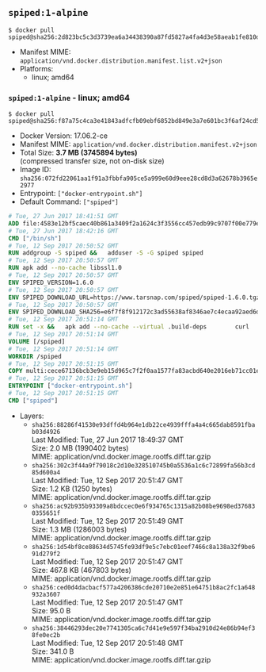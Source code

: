 ## `spiped:1-alpine`

```console
$ docker pull spiped@sha256:2d823bc5c3d3739ea6a34438390a87fd5827a4fa4d3e58aeab1fe810ddb9776b
```

-	Manifest MIME: `application/vnd.docker.distribution.manifest.list.v2+json`
-	Platforms:
	-	linux; amd64

### `spiped:1-alpine` - linux; amd64

```console
$ docker pull spiped@sha256:f87a75c4ca3e41843adfcfb09ebf6852bd849e3a7e601bc3f6af24cd504fd53f
```

-	Docker Version: 17.06.2-ce
-	Manifest MIME: `application/vnd.docker.distribution.manifest.v2+json`
-	Total Size: **3.7 MB (3745894 bytes)**  
	(compressed transfer size, not on-disk size)
-	Image ID: `sha256:072fd22061aa1f91a3fbbfa905ce5a999e60d9eee28cd8d3a62678b3965e2977`
-	Entrypoint: `["docker-entrypoint.sh"]`
-	Default Command: `["spiped"]`

```dockerfile
# Tue, 27 Jun 2017 18:41:51 GMT
ADD file:4583e12bf5caec40b861a3409f2a1624c3f3556cc457edb99c9707f00e779e45 in / 
# Tue, 27 Jun 2017 18:42:16 GMT
CMD ["/bin/sh"]
# Tue, 12 Sep 2017 20:50:52 GMT
RUN addgroup -S spiped &&	adduser -S -G spiped spiped
# Tue, 12 Sep 2017 20:50:57 GMT
RUN apk add --no-cache libssl1.0
# Tue, 12 Sep 2017 20:50:57 GMT
ENV SPIPED_VERSION=1.6.0
# Tue, 12 Sep 2017 20:50:57 GMT
ENV SPIPED_DOWNLOAD_URL=https://www.tarsnap.com/spiped/spiped-1.6.0.tgz
# Tue, 12 Sep 2017 20:50:57 GMT
ENV SPIPED_DOWNLOAD_SHA256=e6f7f8f912172c3ad55638af8346ae7c4ecaa92aed6d3fb60f2bda4359cba1e4
# Tue, 12 Sep 2017 20:51:14 GMT
RUN set -x &&	apk add --no-cache --virtual .build-deps 		curl 		gcc 		make 		musl-dev 		openssl-dev 		tar &&	curl -fsSL "$SPIPED_DOWNLOAD_URL" -o spiped.tar.gz &&	echo "$SPIPED_DOWNLOAD_SHA256 *spiped.tar.gz" |sha256sum -c - &&	mkdir -p /usr/local/src/spiped &&	tar xzf "spiped.tar.gz" -C /usr/local/src/spiped --strip-components=1 &&	rm "spiped.tar.gz" &&	CC=gcc make -C /usr/local/src/spiped &&	make -C /usr/local/src/spiped install &&	rm -rf /usr/local/src/spiped &&	apk del .build-deps
# Tue, 12 Sep 2017 20:51:14 GMT
VOLUME [/spiped]
# Tue, 12 Sep 2017 20:51:14 GMT
WORKDIR /spiped
# Tue, 12 Sep 2017 20:51:15 GMT
COPY multi:cece67136bcb3e9eb15d965c7f2f0aa1577fa83acbd640e2016eb71cc01e0cfa in /usr/local/bin/ 
# Tue, 12 Sep 2017 20:51:15 GMT
ENTRYPOINT ["docker-entrypoint.sh"]
# Tue, 12 Sep 2017 20:51:15 GMT
CMD ["spiped"]
```

-	Layers:
	-	`sha256:88286f41530e93dffd4b964e1db22ce4939fffa4a4c665dab8591fbab03d4926`  
		Last Modified: Tue, 27 Jun 2017 18:49:37 GMT  
		Size: 2.0 MB (1990402 bytes)  
		MIME: application/vnd.docker.image.rootfs.diff.tar.gzip
	-	`sha256:302c3f44a9f79018c2d10e328510745b0a5536a1c6c72899fa56b3cd85d600a4`  
		Last Modified: Tue, 12 Sep 2017 20:51:47 GMT  
		Size: 1.2 KB (1250 bytes)  
		MIME: application/vnd.docker.image.rootfs.diff.tar.gzip
	-	`sha256:ac92b935b93309a8bdccec0e6f934765c1315a82b08be9698ed376830355651f`  
		Last Modified: Tue, 12 Sep 2017 20:51:49 GMT  
		Size: 1.3 MB (1286003 bytes)  
		MIME: application/vnd.docker.image.rootfs.diff.tar.gzip
	-	`sha256:1d54bf8ce88634d5745fe93df9e5c7ebc01eef7466c8a138a32f9be691d279f2`  
		Last Modified: Tue, 12 Sep 2017 20:51:47 GMT  
		Size: 467.8 KB (467803 bytes)  
		MIME: application/vnd.docker.image.rootfs.diff.tar.gzip
	-	`sha256:ced0d4dacbacf577a4206386cde20710e2e851e64751b8ac2fc1a648932a3607`  
		Last Modified: Tue, 12 Sep 2017 20:51:47 GMT  
		Size: 95.0 B  
		MIME: application/vnd.docker.image.rootfs.diff.tar.gzip
	-	`sha256:38446293dec20e7741305ca6c7d41e9e597f34ba2910d24e86b94ef38fe0ec2b`  
		Last Modified: Tue, 12 Sep 2017 20:51:48 GMT  
		Size: 341.0 B  
		MIME: application/vnd.docker.image.rootfs.diff.tar.gzip
